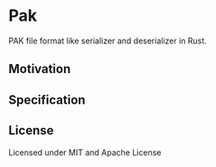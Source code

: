 # Pak

PAK file format like serializer and deserializer in Rust.

## Motivation



## Specification


## License

Licensed under MIT and Apache License
